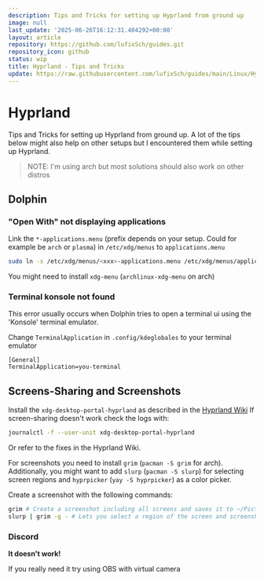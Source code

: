 ```yaml
---
description: Tips and Tricks for setting up Hyprland from ground up
image: null
last_update: '2025-06-26T16:12:31.404292+00:00'
layout: article
repository: https://github.com/lufixSch/guides.git
repository_icon: github
status: wip
title: Hyprland - Tips and Tricks
update: https://raw.githubusercontent.com/lufixSch/guides/main/Linux/Hyprland.md
---
```


# Hyprland

Tips and Tricks for setting up Hyprland from ground up. A lot of the tips below might also help on other setups but I encountered them while setting up Hyprland.

> NOTE: I'm using arch but most solutions should also work on other distros

## Dolphin

### "Open With" not displaying applications

Link the `*-applications.menu` (prefix depends on your setup. Could for example be `arch` or `plasma`) in `/etc/xdg/menus` to `applications.menu`

```bash
sudo ln -s /etc/xdg/menus/<xxx>-applications.menu /etc/xdg/menus/applications.menu
```

You might need to install `xdg-menu` (`archlinux-xdg-menu` on arch)

### Terminal konsole not found

This error usually occurs when Dolphin tries to open a terminal ui using the 'Konsole' terminal emulator.

Change `TerminalApplication` in `.config/kdeglobales` to your terminal emulator

```
[General]
TerminalApplication=you-terminal
```

## Screens-Sharing and Screenshots

Install the `xdg-desktop-portal-hyprland` as described in the [Hyprland Wiki](https://wiki.hyprland.org/Useful-Utilities/xdg-desktop-portal-hyprland/)
If screen-sharing doesn't work check the logs with:

```bash
journalctl -f --user-unit xdg-desktop-portal-hyprland
```

Or refer to the fixes in the Hyprland Wiki.

For screenshots you need to install `grim` (`pacman -S grim` for arch). Additionally, you might want to add `slurp` (`pacman -S slurp`) for selecting screen regions and `hyprpicker` (`yay -S hyprpicker`) as a color picker.

Create a screenshot with the following commands:

```bash
grim # Create a screenshot including all screens and saves it to ~/Pictures
slurp | grim -g - # Lets you select a region of the screen and screenshots that region
```

### Discord

**It doesn't work!**

If you really need it try using OBS with virtual camera